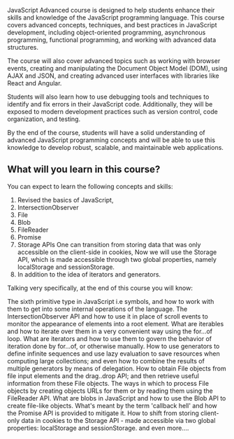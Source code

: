 JavaScript Advanced course is designed to help students enhance their skills and knowledge of the JavaScript programming language. This course covers advanced concepts, techniques, and best practices in JavaScript development, including object-oriented programming, asynchronous programming, functional programming, and working with advanced data structures.

The course will also cover advanced topics such as working with browser events, creating and manipulating the Document Object Model (DOM), using AJAX and JSON, and creating advanced user interfaces with libraries like React and Angular.

Students will also learn how to use debugging tools and techniques to identify and fix errors in their JavaScript code. Additionally, they will be exposed to modern development practices such as version control, code organization, and testing.

By the end of the course, students will have a solid understanding of advanced JavaScript programming concepts and will be able to use this knowledge to develop robust, scalable, and maintainable web applications.

## What will you learn in this course?
You can expect to learn the following concepts and skills:
1) Revised the basics of JavaScript, 
2) IntersectionObserver
4) File 
5) Blob 
6) FileReader 
7) Promise
8) Storage APIs
  One can transition from storing data that was only accessible on the client-side in cookies, Now we will use the Storage API, which is made accessible through two global properties, namely localStorage and sessionStorage.
9) In addition to the idea of iterators and generators.

Talking very specifically, at the end of this course you will know:

The sixth primitive type in JavaScript i.e symbols, and how to work with them to get into some internal operations of the language.
The IntersectionObserver API and how to use it in place of scroll events to monitor the appearance of elements into a root element.
What are iterables and how to iterate over them in a very convenient way using the for...of loop.
What are iterators and how to use them to govern the behavior of iteration done by for...of, or otherwise manually.
How to use generators to define infinite sequences and use lazy evaluation to save resources when computing large collections; and even how to combine the results of multiple generators by means of delegation.
How to obtain File objects from file input elements and the drag..drop API; and then retrieve useful information from these File objects.
The ways in which to process File objects by creating objects URLs for them or by reading them using the FileReader API.
What are blobs in JavaScript and how to use the Blob API to create file-like objects.
What's meant by the term 'callback hell' and how the Promise API is provided to mitigate it.
How to shift from storing client-only data in cookies to the Storage API - made accessible via two global properties: localStorage and sessionStorage.
and even more....
